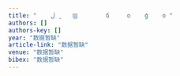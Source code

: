 ```yaml
---
title: "    ڶ  ̬   Ϣ        ճ     о    ģ    о "
authors: []
authors-key: []
year: "数据暂缺"
article-link: "数据暂缺"
venue: "数据暂缺"
bibex: "数据暂缺"
---
```

